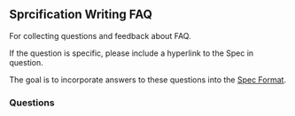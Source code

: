 ## Sprcification Writing FAQ

For collecting questions and feedback about FAQ. 

If the question is specific, please include a hyperlink to the Spec in question. 

The goal is to incorporate answers to these questions into the [Spec Format](https://github.com/interbit/docs-interbit/blob/specs/specs/format.md).

### Questions 



